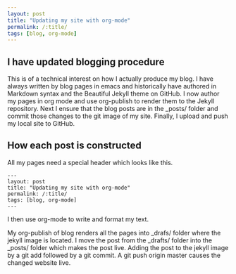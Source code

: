 ```yaml
---
layout: post
title: "Updating my site with org-mode"
permalink: /:title/
tags: [blog, org-mode]
---
```

## I have updated blogging procedure
This is of a technical interest on how I actually produce my blog. 
I have always written by blog pages in emacs and
historically have authored in Markdown syntax and the Beautiful Jekyll theme on GitHub.
I now author my pages in org mode and use org-publish to render them to the Jekyll repository.
Next I ensure that the blog posts are in the _posts/ folder and commit those changes to the git image of my site.
Finally, I upload and push my local site to GitHub.



## How each post is constructed</h2>

All my pages need a special header which looks like this.

```
---
layout: post
title: "Updating my site with org-mode"
permalink: /:title/
tags: [blog, org-mode]
---
```

I then use org-mode to write and format my text.

My org-publish of blog renders all the pages into _drafs/ folder where the jekyll image is located.
I move the post from the _drafts/ folder into the _posts/ folder which makes the post live.
Adding the post to the jekyll image by a git add followed by a git commit.
A git push origin master causes the changed website live.
